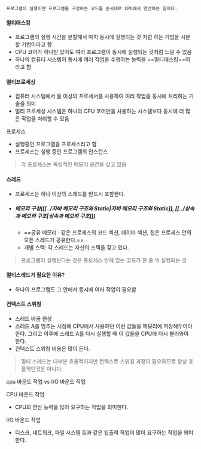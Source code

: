     프로그램의 실행이란 프로그램을 구성하는 코드를 순서대로 CPU에서 연산하는 일이다.

#### 멀티태스킹
- 프로그램의 실행 시간을 분할해서 마치 동시에 실행되는 것 처럼 하는 기법을 시분할 기법이라고 함
- CPU 코어가 하나만 있어도 여러 프로그램이 동시에 실행되는 것처럼 느낄 수 있음 
- 하나의 컴퓨터 시스템이 동시에 여러 작업을 수행하는 능력을 ==멀티태스킹==이라고 함

#### 멀티프로세싱
- 컴퓨터 시스템에서 둘 이상의 프로세서를 사용하여 여러 작업을 동시에 처리하는 기술을 의미
- 멀티 프로세싱 시스템은 하나의 CPU  코어만을 사용하는 시스템보다 동시에 더 많은 작업을 처리할 수 있음

프로세스
- 실행중인 프로그램을 프로세스라고 함
- 프로세스는 실행 중인 프로그램의 인스턴스

> 각 프로세스는 독립적인 메모리 공간을 갖고 있음


#### 스레드
- 프로세스는 하나 이상의 스레드를 반드시 포함한다.
- ##### 메모리 구성([[../자바 메모리 구조와 Static|자바 메모리 구조와 Static]], [[../상속과 메모리 구조|상속과 메모리 구조]])
	- ==공유 메모리 : 같은 프로세스의 코드 섹션, 데이터 섹션, 힙은 프로세스 안의 모든 스레드가 공유한다.==
	- 개별 스택: 각 스레드는 자신의 스택을 갖고 있다.

> 프로그램이 실행된다는 것은 프로세스 안에 있는 코드가 한 줄 씩 실행되는 것



#### 멀티스레드가 필요한 이유?
- 하나의 프로그램도 그 안에서 동시에 여러 작업이 필요함

#### 컨텍스트 스위칭
- 스레드 바꿈 현상 
- 스레드 A를 멈추는 시점에 CPU에서 사용하던 이런 값들을 메모리에 저장해두어야 한다. 그리고 이후에 스레드 A를 다시 실행할 때 이 값들을 CPU에 다시 불러와야 한다.
- 컨텍스트 스위칭 비용은 많이 든다.

> 멀티 스레드는 대부분 효율적이지만 컨텍스트 스위칭 과정이 필요하므로 항상 효율적인것은 아니다.


cpu 바운드 작업 vs I/O 바운드 작업


CPU 바운드 작업
- CPU의 연산 능력을 많이  요구하는 작업을 의미한다.

I/O 바운드 작업
- 디스크, 네트워크, 파일 시스템 등과 같은 입출력 작업이 많이 요구하는 작업을 의미한다.